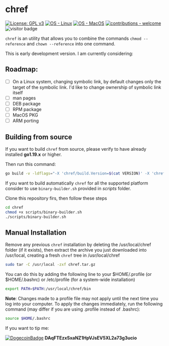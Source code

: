 # chref

 [![License: GPL v3](https://img.shields.io/badge/License-GPLv3-blue.svg)](https://www.gnu.org/licenses/gpl-3.0)
 [![OS - Linux](https://img.shields.io/badge/OS-Linux-blue?logo=linux&logoColor=white)](https://www.linux.org/ "Go to Linux homepage")
 [![OS - MacOS](https://img.shields.io/badge/OS-macOS-blue?logo=Apple&logoColor=white)](https://apple.com/ "Go to Apple homepage")
 [![contributions - welcome](https://img.shields.io/badge/contributions-welcome-blue)](/CONTRIBUTING.md "Go to contributions doc")
 ![visitor badge](https://visitor-badge.glitch.me/badge?page_id=Sfrisio.chref)

`chref` is an utility that allows you to combine the commands `chmod --reference` and `chown --reference` into one command.

This is early development version. I am currently considering:

## Roadmap:

- [ ] On a Linux system, changing symbolic link, by default changes only the target of the symbolic link. I'd like to change ownership of symbolic link itself
- [ ] man pages
- [ ] DEB package
- [ ] RPM package
- [ ] MacOS PKG
- [ ] ARM porting

## Building from source

If you want to build `chref` from source, please verify to have already installed **go1.19.x** or higher.

Then run this command:

```bash
go build -v -ldflags="-X 'chref/build.Version=$(cat VERSION)' -X 'chref/build.BuildUser=$(id -u -n)' -X 'chref/build.BuildTime=$(date)'"
```

If you want to build automatically `chref` for all the supported platform consider to use `binary-builder.sh` provided in *scripts* folder.

Clone this repository firs, then follow these steps

```bash
cd chref
chmod +x scripts/binary-builder.sh
./scripts/binary-builder.sh
```

## Manual Installation

Remove any previous `chref` installation by deleting the /usr/local/chref folder (if it exists), then extract the archive you just downloaded into /usr/local, creating a fresh `chref` tree in /usr/local/chref

```bash
sudo tar -C /usr/local -zxf chref.tar.gz
```
You can do this by adding the following line to your $HOME/.profile (or $HOME/.bashrc) or /etc/profile (for a system-wide installation)

```bash
export PATH=$PATH:/usr/local/chref/bin
```
**Note**: Changes made to a profile file may not apply until the next time you log into your computer. To apply the changes immediately, run the following command (may differ if you are using .profile instead of .bashrc):

```bash
source $HOME/.bashrc
```

If you want to tip me:

[![DogecoinBadge](https://img.shields.io/badge/Doge-Coin-yellow.svg)](https://dogecoin.com) **DAqFTEzxSxaNZ1HpVJsEV5XL2a73g3ucio**
